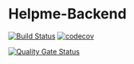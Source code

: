 # Helpme-Backend

[![Build Status](https://img.shields.io/travis/pascalpoizat/template-java-project/master.svg?style=flat-square)](https://travis-ci.org/github/mehdisellami/Helpme-Backend)
[![codecov](https://codecov.io/gh/mehdisellami/Helpme-Backend/branch/master/graph/badge.svg?token=31BSBTVVNM)](a568125d-60db-4f56-9308-b0d0b2445e5a)

[![Quality Gate Status](https://sonarcloud.io/api/project_badges/measure?project=mehdisellami_Helpme-Backend&metric=alert_status)](https://sonarcloud.io/dashboard?id=mehdisellami_Helpme-Backend)